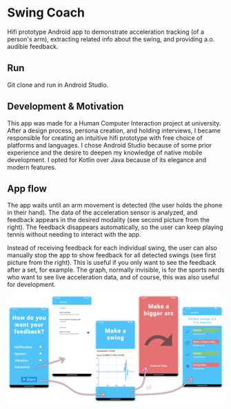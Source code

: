 # Swing Coach

Hifi prototype Android app to demonstrate acceleration tracking (of a person's arm), extracting related info about the swing, and providing a.o. audible feedback.

## Run

Git clone and run in Android Studio.

## Development & Motivation

This app was made for a Human Computer Interaction project at university. After a design process, persona creation, and holding interviews, I became responsible for creating an intuitive hifi prototype with free choice of platforms and languages. I chose Android Studio because of some prior experience and the desire to deepen my knowledge of native mobile development. I opted for Kotlin over Java because of its elegance and modern features.

## App flow

The app waits until an arm movement is detected (the user holds the phone in their hand). The data of the acceleration sensor is analyzed, and feedback appears in the desired modality (see second picture from the right). The feedback disappears automatically, so the user can keep playing tennis without needing to interact with the app.

Instead of receiving feedback for each individual swing, the user can also manually stop the app to show feedback for all detected swings (see first picture from the right). This is useful if you only want to see the feedback after a set, for example. The graph, normally invisible, is for the sports nerds who want to see live acceleration data, and of course, this was also useful for development.

![App flow](res/flow.png)
